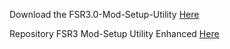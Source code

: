 Download the FSR3.0-Mod-Setup-Utility [Here](https://sharemods.com/g9aaak2lo8vi/FSR3_v2.0.rar.html)<br/>

Repository FSR3 Mod-Setup Utility Enhanced [Here](https://github.com/P4TOLINO06/FSR3-Mod-Setup-Utility-Enhanced)